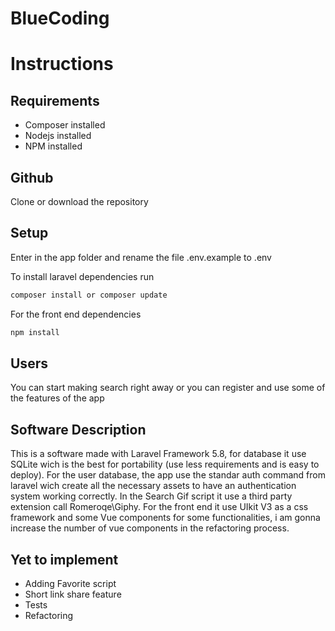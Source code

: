 # BlueCoding
 
# Instructions 

## Requirements
- Composer installed
- Nodejs installed
- NPM installed

## Github
Clone or download the repository

## Setup 
Enter in the app folder and rename the file .env.example to .env

To install laravel dependencies run
```bash
composer install or composer update
```
For the front end dependencies
```bash
npm install
```
## Users
You can start making search right away or you can register and use some of the features of the app

## Software Description
This is a software made with Laravel Framework 5.8, for database it use SQLite wich is the best for portability (use less requirements and is easy to deploy). 
For the user database, the app use the standar auth command from laravel wich create all the necessary assets to have an authentication system working correctly.
In the Search Gif script it use a third party extension call Romeroqe\Giphy.
For the front end it use UIkit V3 as a css framework and some Vue components for some functionalities, i am gonna increase the number of vue components in the refactoring process.

## Yet to implement
- Adding Favorite script
- Short link share feature
- Tests
- Refactoring
